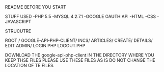 README BEFORE YOU START


STUFF USED
	-PHP	5.5
	-MYSQL 4.2.7.1
	-GOOGLE OAUTH API
	-HTML
	-CSS
	-JAVASCRIPT


STRUCUTRE

ROOT /
		GOOGLE-API-PHP-CLIENT/
		INCS/
		ARTICLES/
				CREATE/
				DETAILS/
				EDIT
		ADMIN/
		LOGIN.PHP
		LOGOUT.PHP
		


DOWNLOAD THE google-api-php-client IN THE DIRECTORY WHERE YOU KEEP THSE FILES
PLEASE USE THESE FILES AS IS DO NOT CHANGE THE LOCATION OF TE FILES.
